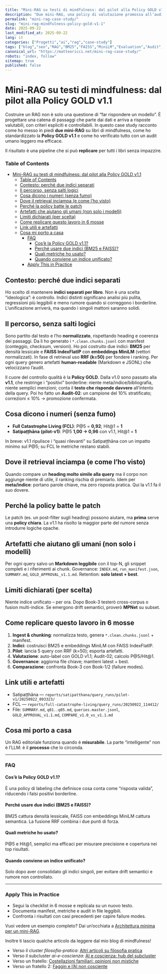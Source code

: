 ```yaml
---
title: "Mini-RAG su testi di mindfulness: dal pilot alla Policy GOLD v1.1 (case study operativo)"
description: "Due mini-RAG, una policy di valutazione promossa all’audit e una pipeline replicabile: chunking → BM25 → MiniLM → FAISS → RRF → GOLD v1.1 → metriche. Cosa ha funzionato, cosa no e come rifarlo per tutti i miei ebooks."
permalink: "mini-rag-case-study/"
slug: "mini-rag-mindfulness-policy-gold-v1-1"
date: 2025-09-22
last_modified_at: 2025-09-22
lang: it
categories: ["Progetti","ai","rag","case-study"]
tags: ["blog","seo","RAG","BM25","FAISS","MiniLM","Evaluation","Audit","Policy"]
canonical_url: "https://matteoricci.net/mini-rag-case-study/"
robots: "index, follow"
sitemap: true
published: false
---
```


# Mini-RAG su testi di mindfulness: dal pilot alla Policy GOLD v1.1

Costruire un RAG non è solo una questione di “far rispondere un modello”. È progettare una catena di passaggi che parte dai dati e arriva a risposte valutabili, con criteri espliciti e controllabili. In questo case study racconto come ho messo in piedi **due mini-RAG** su libri di mindfulness, come ho standardizzato la **Policy GOLD v1.1** e come ho verificato tutto con un audit umano leggero ma efficace.

Il risultato è una pipeline che si può **replicare** per tutti i libri senza impazzire.

### Table of Contents
- [Mini-RAG su testi di mindfulness: dal pilot alla Policy GOLD v1.1](#mini-rag-su-testi-di-mindfulness-dal-pilot-alla-policy-gold-v11)
    - [Table of Contents](#table-of-contents)
  - [Contesto: perché due indici separati](#contesto-perché-due-indici-separati)
  - [Il percorso, senza salti logici](#il-percorso-senza-salti-logici)
  - [Cosa dicono i numeri (senza fumo)](#cosa-dicono-i-numeri-senza-fumo)
  - [Dove il retrieval inciampa (e come l’ho visto)](#dove-il-retrieval-inciampa-e-come-lho-visto)
  - [Perché la policy batte le patch](#perché-la-policy-batte-le-patch)
  - [Artefatti che aiutano gli umani (non solo i modelli)](#artefatti-che-aiutano-gli-umani-non-solo-i-modelli)
  - [Limiti dichiarati (per scelta)](#limiti-dichiarati-per-scelta)
  - [Come replicare questo lavoro in 6 mosse](#come-replicare-questo-lavoro-in-6-mosse)
  - [Link utili e artefatti](#link-utili-e-artefatti)
  - [Cosa mi porto a casa](#cosa-mi-porto-a-casa)
    - [FAQ](#faq)
      - [Cos’è la Policy GOLD v1.1?](#cosè-la-policy-gold-v11)
      - [Perché usare due indici (BM25 e FAISS)?](#perché-usare-due-indici-bm25-e-faiss)
      - [Quali metriche ho usato?](#quali-metriche-ho-usato)
      - [Quando conviene un indice unificato?](#quando-conviene-un-indice-unificato)
    - [Apply This in Practice](#apply-this-in-practice)

## Contesto: perché due indici separati

Ho scelto di mantenere **indici separati per libro**. Non è una scelta “ideologica”: è controllo. Indici distinti significano analisi più pulita, regressioni più leggibili e meno rumore quando si correggono i borderline. L’unificazione arriverà, ma quando i singoli mattoni saranno solidi.

## Il percorso, senza salti logici

Sono partito dal testo e l’ho **normalizzato**, rispettando heading e coerenza dei passaggi. Da lì ho generato i `*.clean.chunks.jsonl` con manifest (conteggio, checksum, versioni). Ho poi costruito due indici: **BM25** per densità lessicale e **FAISS IndexFlatIP** con **embeddings MiniLM** (vettori normalizzati). In fase di retrieval uso **RRF (k=50)** per fondere i ranking. Per ogni query genero artefatti **human-readable** (Markdown e JSONL) che velocizzano l’audit.

Il cuore del controllo qualità è la **Policy GOLD**. Dalla v1.0 sono passato alla **v1.1**, che restringe i “positivi” borderline: niente meta/indice/bibliografia, niente semplici menzioni; conta il **testo che risponde davvero** all’intento della query. Poi ho fatto un **Audit-02**: un campione del 10% stratificato; correzioni ≤ 10% → promozione confermata.

## Cosa dicono i numeri (senza fumo)

- **Full Catastrophe Living (FCL)**: P@5 = **0,92**; Hit@1 = **1**
- **Satipaṭṭhāna (pilot-v1)**: P@5 **1,00 → 0,96** con v1.1, Hit@1 = **1**

In breve: v1.1 ripulisce i “quasi rilevanti” su Satipaṭṭhāna con un impatto minimo sul P@5; su FCL le metriche restano stabili.

## Dove il retrieval inciampa (e come l’ho visto)

Quando compare un **heading molto simile alla query** ma il corpo non aggiunge niente di utile, il ranking rischia di premiarlo. Idem per **meta/indice**: portano parole chiave, ma zero risposta pratica. Qui la v1.1 fa il suo dovere.

## Perché la policy batte le patch

Le patch (es. un post-filter sugli heading) possono aiutare, ma **prima** serve una **policy chiara**. La v1.1 ha risolto la maggior parte del rumore senza introdurre logiche opache.

## Artefatti che aiutano gli umani (non solo i modelli)

Per ogni query salvo un **Markdown leggibile** con il top-N, gli snippet completi e i riferimenti ai chunk. Governance: `INDEX.md`, `run_manifest.json`, `SUMMARY.md`, `GOLD_APPROVAL_v1.1.md`. Retention: **solo latest + best**.

## Limiti dichiarati (per scelta)

Niente indice unificato – per ora. Dopo Book-3 testerò cross-corpus o fusion multi-indice. Se emergono drift semantici, proverò **MPNet** su subset.

## Come replicare questo lavoro in 6 mosse

1. **Ingest & chunking**: normalizza testo, genera `*.clean.chunks.jsonl` + manifest.  
2. **Indici**: costruisci BM25 e embeddings MiniLM con FAISS IndexFlatIP.  
3. **Pilot**: lancia 5 query con RRF (k=50); esporta artefatti.  
4. **Valutazione**: auto-label con GOLD v1.1; Audit-02; calcolo P@5/Hit@1.  
5. **Governance**: aggiorna file chiave; mantieni latest + best.  
6. **Comparazione**: confronta Book-3 con Book-1/2 (failure modes).  

## Link utili e artefatti

- Satipaṭṭhāna — `reports/satipatthana/query_runs/pilot-v1/20250922_093323/`  
- FCL — `reports/full-catastrophe-living/query_runs/20250922_114412/`  
- File: `SUMMARY.md`, `q01..q05.md`, `queries.master.jsonl`, `GOLD_APPROVAL_v1.1.md`, `COMPARE_v1.0_vs_v1.1.md`

## Cosa mi porto a casa

Un RAG editoriale funziona quando è **misurabile**. La parte “intelligente” non è l’LLM: è il **processo** che lo circonda.

---

### FAQ

#### Cos’è la Policy GOLD v1.1?
È una policy di labeling che definisce cosa conta come “risposta valida”, riducendo i falsi positivi borderline.

#### Perché usare due indici (BM25 e FAISS)?
BM25 cattura densità lessicale, FAISS con embeddings MiniLM cattura semantica. La fusione RRF combina i due punti di forza.

#### Quali metriche ho usato?
P@5 e Hit@1, semplici ma efficaci per misurare precisione e copertura nei top risultati.

#### Quando conviene un indice unificato?
Solo dopo aver consolidato gli indici singoli, per evitare drift semantici e rumore non controllato.

---

### Apply This in Practice

- Segui la checklist in 6 mosse e replicala su un nuovo testo.  
- Documenta manifest, metriche e audit in file leggibili.  
- Confronta i risultati con casi precedenti per capire failure modes.  

Vuoi vedere un esempio completo? Dai un’occhiata a [Architettura minima per un mini-RAG](https://matteoricci.net/blog/architettura-mini-rag/).

Inoltre ti lascio qualche articolo da leggere dal mio blog di mindfulness!

* Verso il cluster *filosofia-pratica*: [Altri articoli su filosofia pratica](/categorie/filosofia-pratica/)
* Verso il subcluster *ai-e-coscienza*: [AI e coscienza: hub del subcluster](/categorie/filosofia-pratica/ai-e-coscienza/)
* Verso un fratello: [Costellazioni familiari: opinioni non mistiche](/filosofia-pratica/costellazioni-familiari-opinioni/)
* Verso un fratello 2: [Faggin e l’AI non cosciente](/filosofia-pratica/faggin-ia-non-cosciente/)

